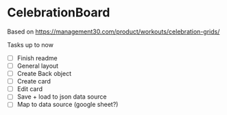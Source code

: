 # CelebrationBoard

Based on https://management30.com/product/workouts/celebration-grids/



Tasks up to now
 - [ ] Finish readme
 - [ ] General layout
 - [ ] Create Back object
 - [ ] Create card
 - [ ] Edit card
 - [ ] Save + load to json data source 
 - [ ] Map to data source (google sheet?)
